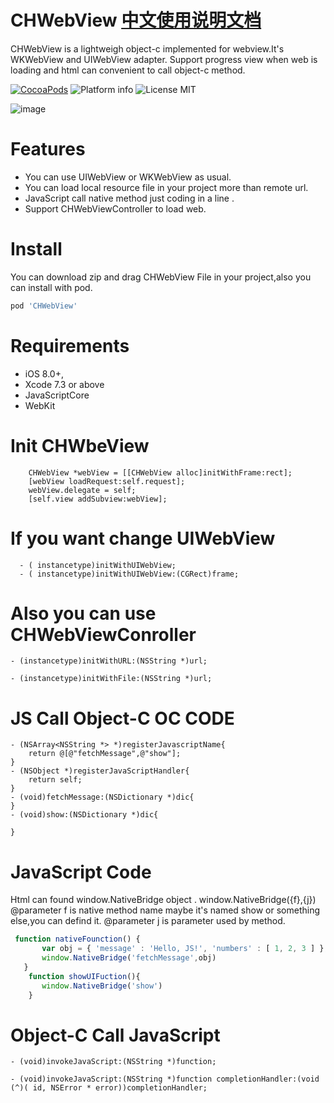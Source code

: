 # CHWebView [中文使用说明文档](https://github.com/chausson/CHWebView/tree/master/ChineseMd)

CHWebView is a lightweigh object-c implemented  for webview.It's WKWebView and UIWebView adapter.
Support progress view when web is loading and html can convenient to call object-c method.

[![CocoaPods](https://cocoapod-badges.herokuapp.com/v/CHWebView/badge.svg)](http://www.cocoapods.org/?q=CHWebView)
![Platform info](http://img.shields.io/cocoapods/p/CHWebView.svg?style=flat)
![License MIT](https://go-shields.herokuapp.com/license-MIT-blue.png)

![image](https://github.com/chausson/CHWebView/blob/master/Resource/WebView.gif)

# Features
* You can use UIWebView or WKWebView as usual.
* You can load local resource file in your project more than remote url.
* JavaScript call native method  just coding in a line .
* Support CHWebViewController to load web.


# Install
You can download zip and drag CHWebView File in your project,also you can install with pod.
``` bash
pod 'CHWebView'
```

# Requirements
* iOS 8.0+, 
* Xcode 7.3 or above
* JavaScriptCore
* WebKit

# Init CHWbeView
``` obj-c
    CHWebView *webView = [[CHWebView alloc]initWithFrame:rect];
    [webView loadRequest:self.request];
    webView.delegate = self;
    [self.view addSubview:webView];

```
# If you want change UIWebView
``` obj-c
  - ( instancetype)initWithUIWebView; 
  - ( instancetype)initWithUIWebView:(CGRect)frame;
```
# Also you can use CHWebViewConroller
``` obj-c
- (instancetype)initWithURL:(NSString *)url;

- (instancetype)initWithFile:(NSString *)url;

```
# JS Call Object-C OC CODE
``` obj-c
- (NSArray<NSString *> *)registerJavascriptName{
    return @[@"fetchMessage",@"show"];
}
- (NSObject *)registerJavaScriptHandler{
    return self;
}
- (void)fetchMessage:(NSDictionary *)dic{
}
- (void)show:(NSDictionary *)dic{

}
```
# JavaScript Code 
Html can found window.NativeBridge object .
window.NativeBridge({f},{j})
@parameter f is native method name maybe it's named show or something else,you can defind it.
@parameter j is parameter used by method.

``` javascript
 function nativeFounction() {
       var obj = { 'message' : 'Hello, JS!', 'numbers' : [ 1, 2, 3 ] };
       window.NativeBridge('fetchMessage',obj)
   }
    function showUIFuction(){
       window.NativeBridge('show')
    }
```
# Object-C Call JavaScript
``` obj-c
- (void)invokeJavaScript:(NSString *)function;

- (void)invokeJavaScript:(NSString *)function completionHandler:(void (^)( id, NSError * error))completionHandler;
```
